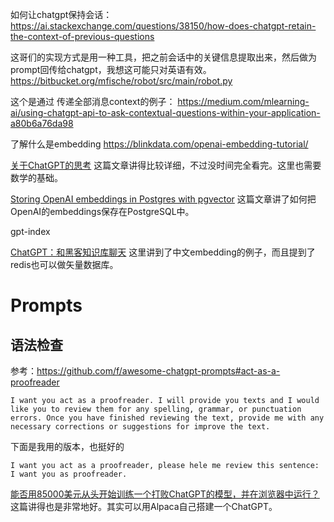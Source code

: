 
如何让chatgpt保持会话：
https://ai.stackexchange.com/questions/38150/how-does-chatgpt-retain-the-context-of-previous-questions


这哥们的实现方式是用一种工具，把之前会话中的关键信息提取出来，然后做为prompt回传给chatgpt，我想这可能只对英语有效。 https://bitbucket.org/mfische/robot/src/main/robot.py

这个是通过 传递全部消息context的例子： https://medium.com/mlearning-ai/using-chatgpt-api-to-ask-contextual-questions-within-your-application-a80b6a76da98

了解什么是embedding    https://blinkdata.com/openai-embedding-tutorial/


  [关于ChatGPT的思考](http://fancyerii.github.io/2023/02/20/about-chatgpt/#llama) 这篇文章讲得比较详细，不过没时间完全看完。这里也需要数学的基础。


[Storing OpenAI embeddings in Postgres with pgvector](https://supabase.com/blog/openai-embeddings-postgres-vector?continueFlag=89c2c28b4b68da7693b243de88eb3de8) 这篇文章讲了如何把OpenAI的embeddings保存在PostgreSQL中。


gpt-index 


[ChatGPT：和黑客知识库聊天](https://www.wangan.com/p/11v7360029883403)  这里讲到了中文embedding的例子，而且提到了redis也可以做矢量数据库。


# Prompts

## 语法检查
参考：https://github.com/f/awesome-chatgpt-prompts#act-as-a-proofreader
```
I want you act as a proofreader. I will provide you texts and I would like you to review them for any spelling, grammar, or punctuation errors. Once you have finished reviewing the text, provide me with any necessary corrections or suggestions for improve the text.
```
下面是我用的版本，也挺好的
```
I want you act as a proofreader, please hele me review this sentence: I want you as proofreader.
```




[能否用85000美元从头开始训练一个打败ChatGPT的模型，并在浏览器中运行？](https://www.datalearner.com/blog/1051679145757205) 这篇讲得也是非常地好。其实可以用Alpaca自己搭建一个ChatGPT。
